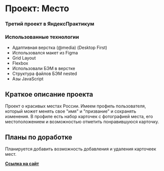 # Проект: Место

### Третий проект в ЯндексПрактикум

### Использованные технологии
* Адаптивная верстка (@media) (Desktop First)
* Использовался макет из Figma
* Grid Layout
* Flexbox
* Использовали БЭМ в верстке
* Структура файлов БЭМ nested
* Азы JavaScript

## Краткое описание проекта

Проект о красивых местах России.
Имеем профиль пользователя, который может менять свое "имя" и "призвание" и сохранять изменения. В профиле есть набор карточек с фотографией места, его местоположением и возможностью отметить понравившуюся карточку.

## Планы по доработке

Планируется добавить возможность добавления и удаления карточеек мест.

**[Ссылка на сайт](https://serp123616512.github.io/mesto/)**
